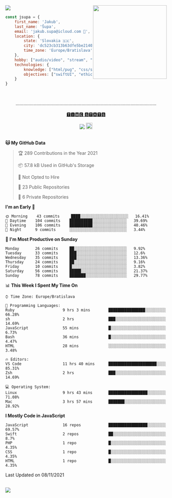 
<img src="https://creepy-corp.eu/pika-bg.png">
<img align='right' src="https://creepy-corp.eu/pika.gif" width="230">
<br>

```js
const jsupa = {
    first_name: 'Jakub',
    last_name: 'Šupa',
    email: 'jakub.supa@icloud.com 📧',
    location: {
        state: 'Slovakia 🇸🇰',
        city: 'dc523cb313b63dfe5be2140b0c05b3bc',
        time_zone: 'Europe/Bratislava'
    },
    hobby: ["audio/video", "stream", "3D modelling/printing", "crypto (XRP 🤍)", "IoT/DIY", "tech"],
    technologies: {
        knowledge: ["html/pug", "css/scss", "javascript/jquery", "vue/react", "nodejs", "ruby on rails", "php", "pgsql/mysql"],
        objectives: ["swiftUI", "ethical hacking", "boost all knowledge to master class"]
    }
}

  ```

<br>
<p align="center">
.............................................................................................................
<br><br>
<a href="https://wakatime.com/@jsupa">🆃🅸🅼🅴 🆂🆃🅰🆃🆂</a>
<br><br>
<img src="https://visitor-badge.laobi.icu/badge?page_id=jsupa.jsupa">
<a href='https://ko-fi.com/Y8Y246Y0V' target='_blank'>
    <img src="https://img.shields.io/badge/buy%20me%20a%20coffee-donate-yellow.svg" alt="Buy Me A Coffee donate button" height="20px"/>
</a>
<br><br>

<!--START_SECTION:waka-->
**🐱 My GitHub Data** 

> 🏆 289 Contributions in the Year 2021
 > 
> 📦 57.8 kB Used in GitHub's Storage 
 > 
> 🚫 Not Opted to Hire
 > 
> 📜 23 Public Repositories 
 > 
> 🔑 6 Private Repositories  
 > 
**I'm an Early 🐤** 

```text
🌞 Morning    43 commits     ████░░░░░░░░░░░░░░░░░░░░░   16.41% 
🌆 Daytime    104 commits    ██████████░░░░░░░░░░░░░░░   39.69% 
🌃 Evening    106 commits    ██████████░░░░░░░░░░░░░░░   40.46% 
🌙 Night      9 commits      ░░░░░░░░░░░░░░░░░░░░░░░░░   3.44%

```
📅 **I'm Most Productive on Sunday** 

```text
Monday       26 commits     ██░░░░░░░░░░░░░░░░░░░░░░░   9.92% 
Tuesday      33 commits     ███░░░░░░░░░░░░░░░░░░░░░░   12.6% 
Wednesday    35 commits     ███░░░░░░░░░░░░░░░░░░░░░░   13.36% 
Thursday     24 commits     ██░░░░░░░░░░░░░░░░░░░░░░░   9.16% 
Friday       10 commits     █░░░░░░░░░░░░░░░░░░░░░░░░   3.82% 
Saturday     56 commits     █████░░░░░░░░░░░░░░░░░░░░   21.37% 
Sunday       78 commits     ███████░░░░░░░░░░░░░░░░░░   29.77%

```


📊 **This Week I Spent My Time On** 

```text
⌚︎ Time Zone: Europe/Bratislava

💬 Programming Languages: 
Ruby                     9 hrs 3 mins        ████████████████░░░░░░░░░   66.28% 
sh                       2 hrs               ███░░░░░░░░░░░░░░░░░░░░░░   14.69% 
JavaScript               55 mins             █░░░░░░░░░░░░░░░░░░░░░░░░   6.73% 
Bash                     36 mins             █░░░░░░░░░░░░░░░░░░░░░░░░   4.47% 
HTML                     28 mins             ░░░░░░░░░░░░░░░░░░░░░░░░░   3.48%

🔥 Editors: 
VS Code                  11 hrs 40 mins      █████████████████████░░░░   85.31% 
Zsh                      2 hrs               ███░░░░░░░░░░░░░░░░░░░░░░   14.69%

💻 Operating System: 
Linux                    9 hrs 43 mins       █████████████████░░░░░░░░   71.08% 
Mac                      3 hrs 57 mins       ███████░░░░░░░░░░░░░░░░░░   28.92%

```

**I Mostly Code in JavaScript** 

```text
JavaScript               16 repos            █████████████████░░░░░░░░   69.57% 
Swift                    2 repos             ██░░░░░░░░░░░░░░░░░░░░░░░   8.7% 
PHP                      1 repo              █░░░░░░░░░░░░░░░░░░░░░░░░   4.35% 
CSS                      1 repo              █░░░░░░░░░░░░░░░░░░░░░░░░   4.35% 
HTML                     1 repo              █░░░░░░░░░░░░░░░░░░░░░░░░   4.35%

```



 Last Updated on 08/11/2021
<!--END_SECTION:waka-->

</p><br>
<img src="https://creepy-corp.eu/pika-bg-bottom.png">
